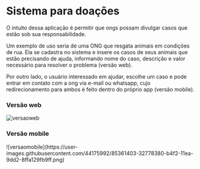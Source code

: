 # Sistema para doações

O intuito dessa aplicação é permitir que ongs possam divulgar casos que estão sob sua responsabilidade.

 Um exemplo de uso seria de uma ONG que resgata animais em condições de rua. 
 Ela se cadastra no sistema e insere os casos de seus animais que estão precisando de ajuda, informando nome do caso, 
 descrição e valor necessário para resolver o problema (versão web).

 Por outro lado, o usuário interessado em ajudar, escolhe um caso e pode entrar em contato com a ong via e-mail 
 ou whatsapp, cujo redirecionamento para ambos é feito dentro do próprio app (versão mobile).

<h3>Versão web</h3>

![versaoweb](https://user-images.githubusercontent.com/44175992/85361424-43c09000-b4f2-11ea-9a6e-5957c9035474.png)



<h3>Versão mobile</h3>
![versaomobile](https://user-images.githubusercontent.com/44175992/85361403-32778380-b4f2-11ea-9dd2-8ffa129fb9ff.png)


